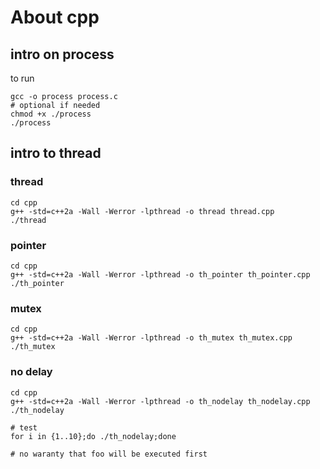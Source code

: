 # About cpp

## intro on process

to run

```
gcc -o process process.c
# optional if needed
chmod +x ./process
./process
```


## intro to thread

### thread


```
cd cpp
g++ -std=c++2a -Wall -Werror -lpthread -o thread thread.cpp
./thread
```

### pointer

```
cd cpp
g++ -std=c++2a -Wall -Werror -lpthread -o th_pointer th_pointer.cpp
./th_pointer
```

### mutex

```
cd cpp
g++ -std=c++2a -Wall -Werror -lpthread -o th_mutex th_mutex.cpp
./th_mutex
```

### no delay

```
cd cpp
g++ -std=c++2a -Wall -Werror -lpthread -o th_nodelay th_nodelay.cpp
./th_nodelay

# test
for i in {1..10};do ./th_nodelay;done

# no waranty that foo will be executed first
```

